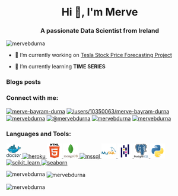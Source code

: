 <h1 align="center">Hi 👋, I'm Merve</h1>
<h3 align="center">A passionate Data Scientist from Ireland</h3>

<p align="left"> <img src="https://komarev.com/ghpvc/?username=mervebdurna&label=Profile%20views&color=0e75b6&style=flat" alt="mervebdurna" /> </p>

- 🔭 I’m currently working on [Tesla Stock Price Forecasting Project]([https://github.com/mervebdurna/aps-fault-detection](https://github.com/mervebdurna/ineuron-ml-projects/tree/main/Time%20Series/TESLA%20Stock%20Forecasting))

- 🌱 I’m currently learning **TIME SERIES**

### Blogs posts
<!-- BLOG-POST-LIST:START -->
<!-- BLOG-POST-LIST:END -->

<h3 align="left">Connect with me:</h3>
<p align="left">
<a href="https://linkedin.com/in/merve-bayram-durna" target="blank"><img align="center" src="https://raw.githubusercontent.com/rahuldkjain/github-profile-readme-generator/master/src/images/icons/Social/linked-in-alt.svg" alt="merve-bayram-durna" height="30" width="40" /></a>
<a href="https://stackoverflow.com/users//users/10350063/merve-bayram-durna" target="blank"><img align="center" src="https://raw.githubusercontent.com/rahuldkjain/github-profile-readme-generator/master/src/images/icons/Social/stack-overflow.svg" alt="/users/10350063/merve-bayram-durna" height="30" width="40" /></a>
<a href="https://kaggle.com/mervebdurna" target="blank"><img align="center" src="https://raw.githubusercontent.com/rahuldkjain/github-profile-readme-generator/master/src/images/icons/Social/kaggle.svg" alt="mervebdurna" height="30" width="40" /></a>
<a href="https://medium.com/@mervebdurna" target="blank"><img align="center" src="https://raw.githubusercontent.com/rahuldkjain/github-profile-readme-generator/master/src/images/icons/Social/medium.svg" alt="@mervebdurna" height="30" width="40" /></a>
<a href="https://www.hackerrank.com/mervebdurna" target="blank"><img align="center" src="https://raw.githubusercontent.com/rahuldkjain/github-profile-readme-generator/master/src/images/icons/Social/hackerrank.svg" alt="mervebdurna" height="30" width="40" /></a>
<a href="https://www.leetcode.com/mervebdurna" target="blank"><img align="center" src="https://raw.githubusercontent.com/rahuldkjain/github-profile-readme-generator/master/src/images/icons/Social/leet-code.svg" alt="mervebdurna" height="30" width="40" /></a>
</p>

<h3 align="left">Languages and Tools:</h3>
<p align="left"> <a href="https://www.docker.com/" target="_blank" rel="noreferrer"> <img src="https://raw.githubusercontent.com/devicons/devicon/master/icons/docker/docker-original-wordmark.svg" alt="docker" width="40" height="40"/> </a> <a href="https://heroku.com" target="_blank" rel="noreferrer"> <img src="https://www.vectorlogo.zone/logos/heroku/heroku-icon.svg" alt="heroku" width="40" height="40"/> </a> <a href="https://www.w3.org/html/" target="_blank" rel="noreferrer"> <img src="https://raw.githubusercontent.com/devicons/devicon/master/icons/html5/html5-original-wordmark.svg" alt="html5" width="40" height="40"/> </a> <a href="https://www.mongodb.com/" target="_blank" rel="noreferrer"> <img src="https://raw.githubusercontent.com/devicons/devicon/master/icons/mongodb/mongodb-original-wordmark.svg" alt="mongodb" width="40" height="40"/> </a> <a href="https://www.microsoft.com/en-us/sql-server" target="_blank" rel="noreferrer"> <img src="https://www.svgrepo.com/show/303229/microsoft-sql-server-logo.svg" alt="mssql" width="40" height="40"/> </a> <a href="https://www.mysql.com/" target="_blank" rel="noreferrer"> <img src="https://raw.githubusercontent.com/devicons/devicon/master/icons/mysql/mysql-original-wordmark.svg" alt="mysql" width="40" height="40"/> </a> <a href="https://pandas.pydata.org/" target="_blank" rel="noreferrer"> <img src="https://raw.githubusercontent.com/devicons/devicon/2ae2a900d2f041da66e950e4d48052658d850630/icons/pandas/pandas-original.svg" alt="pandas" width="40" height="40"/> </a> <a href="https://www.postgresql.org" target="_blank" rel="noreferrer"> <img src="https://raw.githubusercontent.com/devicons/devicon/master/icons/postgresql/postgresql-original-wordmark.svg" alt="postgresql" width="40" height="40"/> </a> <a href="https://www.python.org" target="_blank" rel="noreferrer"> <img src="https://raw.githubusercontent.com/devicons/devicon/master/icons/python/python-original.svg" alt="python" width="40" height="40"/> </a> <a href="https://scikit-learn.org/" target="_blank" rel="noreferrer"> <img src="https://upload.wikimedia.org/wikipedia/commons/0/05/Scikit_learn_logo_small.svg" alt="scikit_learn" width="40" height="40"/> </a> <a href="https://seaborn.pydata.org/" target="_blank" rel="noreferrer"> <img src="https://seaborn.pydata.org/_images/logo-mark-lightbg.svg" alt="seaborn" width="40" height="40"/> </a> </p>

<p><img align="left" src="https://github-readme-stats.vercel.app/api/top-langs?username=mervebdurna&show_icons=true&locale=en&layout=compact" alt="mervebdurna" /></p>

<p>&nbsp;<img align="center" src="https://github-readme-stats.vercel.app/api?username=mervebdurna&show_icons=true&locale=en" alt="mervebdurna" /></p>

<p><img align="center" src="https://github-readme-streak-stats.herokuapp.com/?user=mervebdurna&" alt="mervebdurna" /></p>
